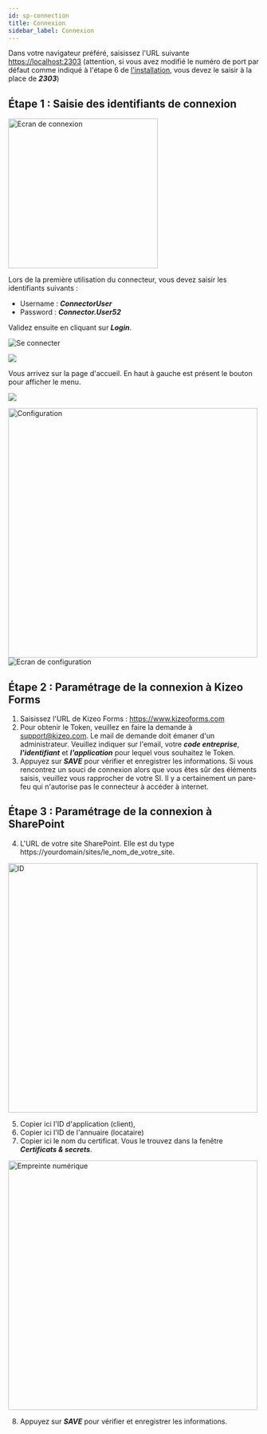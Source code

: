 ```yaml
---
id: sp-connection
title: Connexion
sidebar_label: Connexion
---
```


Dans votre navigateur préféré, saisissez l'URL suivante  <a href="https://localhost:2303" target="_blank">https://localhost:2303</a> (attention, si vous avez modifié le numéro de port par défaut comme indiqué à l'étape 6 de [l'installation](sp-installation.md), vous devez le saisir à la place de ***2303***) 

## Étape 1 : Saisie des identifiants de connexion 

<img src="/kizeo-forms-documentations/img/sp2/fr/Connexion.jpg" alt="Ecran de connexion" width="300"/>

Lors de la première utilisation du connecteur, vous devez saisir les identifiants suivants :
- Username : ***ConnectorUser***
- Password : ***Connector.User52***

Validez ensuite en cliquant sur ***Login***.

<img src="/kizeo-forms-documentations/img/sp2/fr/Connexion 02.jpg" alt="Se connecter" />

![][separator]

Vous arrivez sur la page d'accueil. En haut à gauche est présent le bouton pour afficher le menu. 

![][separator]

<img src="/kizeo-forms-documentations/img/sp2/fr/Connexion 03.jpg" alt="Configuration" width="500" />

<img src="/kizeo-forms-documentations/img/sp2/fr/Connexion 04.jpg" alt="Ecran de configuration" />

## Étape 2 : Paramétrage de la connexion à Kizeo Forms

1. Saisissez l'URL de Kizeo Forms : https://www.kizeoforms.com
2. Pour obtenir le Token, veuillez en faire la demande à support@kizeo.com. Le mail de demande doit émaner d'un administrateur. Veuillez indiquer sur l'email, votre ***code entreprise***, ***l'identifiant*** et ***l'application*** pour lequel vous souhaitez le Token.
3. Appuyez sur ***SAVE*** pour vérifier et enregistrer les informations.
Si vous rencontrez un souci de connexion alors que vous êtes sûr des éléments saisis, veuillez vous rapprocher de votre SI. Il y a certainement un pare-feu qui n'autorise pas le connecteur à accéder à internet.

## Étape 3 : Paramétrage de la connexion à SharePoint

4. L'URL de votre site SharePoint. Elle est du type https://yourdomain/sites/le_nom_de_votre_site.

<img src="/kizeo-forms-documentations/img/sp2/fr/Azurefr-10.jpg" alt="ID" width="500" />

5. Copier ici l'ID d'application (client),
6. Copier ici l'ID de l'annuaire (locataire)
7. Copier ici le nom du certificat. Vous le trouvez dans la fenêtre ***Certificats & secrets***.

<img src="/kizeo-forms-documentations/img/sp2/fr/Azurefr-11.jpg" alt="Empreinte numérique" width="500" />

8. Appuyez sur ***SAVE*** pour vérifier et enregistrer les informations.

<!-- ************************** -->
<!-- ***** Pictures List ****** --> 
<!-- ************************** -->

[separator]: /kizeo-forms-documentations/img/sp2/separateur.png